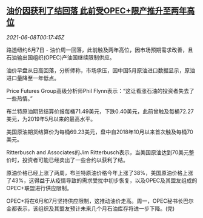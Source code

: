 <!--1623112263000-->
[油价因获利了结回落 此前受OPEC+限产推升至两年高位](https://cn.reuters.com/article/global-oil-close-0607-mon-idCNKCS2DK00T)
------

<div><i>2021-06-08T00:17:45Z</i></div><p>路透纽约6月7日 - 油价周一回落，此前触及两年高位，因市场预期需求改善，且石油输出国组织(OPEC)产油国继续限制供应。</p><p>油价早盘从日高回落，分析师称，市场承压，因中国5月原油进口数据显示，原油进口量降至一年低点。</p><p>Price Futures Group高级分析师Phil Flynn表示：“这让看涨石油的投资者失去了一些热情。”</p><p>布兰特原油期货结算价报每桶71.49美元，下跌0.40美元，此前曾触及每桶72.27美元，为2019年5月以来的最高水平。</p><p>美国原油期货结算价为每桶69.23美元，盘中自2018年10月以来首次触及每桶70美元。</p><p>Ritterbusch and Associates的Jim Ritterbusch表示，当美国原油达到70美元整价时，投资者可能已经卖出了一些合约以获利了结。</p><p>原油价格已经上涨了两周，布兰特原油价格今年上涨了38%，美国原油价格上涨了43%，这得益于从疫情导致的需求受扰中初步恢复，以及OPEC及其盟友组成的OPEC+联盟进行供应限制。</p><p>OPEC+将在6月和7月坚持供应限制，这推动油价走高。周一，OPEC秘书长巴尔金都表示，该组织及其盟友预计未来几个月石油库存将进一步下降。(完)</p>
